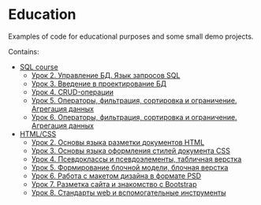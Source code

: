 # Education

Examples of code for educational purposes and some small demo projects.

Contains:
- [SQL course](https://github.com/AlekseyGur/Education/tree/master/SQL)
  - [Урок 2. Управление БД. Язык запросов SQL](https://github.com/AlekseyGur/Education/tree/master/SQL/lesson_2)
  - [Урок 3. Введение в проектирование БД](https://github.com/AlekseyGur/Education/tree/master/SQL/lesson_3)
  - [Урок 4. CRUD-операции](https://github.com/AlekseyGur/Education/tree/master/SQL/lesson_4)
  - [Урок 5. Операторы, фильтрация, сортировка и ограничение. Агрегация данных](https://github.com/AlekseyGur/Education/tree/master/SQL/lesson_5)
  - [Урок 6. Операторы, фильтрация, сортировка и ограничение. Агрегация данных](https://github.com/AlekseyGur/Education/tree/master/SQL/lesson_6)
- [HTML/CSS](https://github.com/AlekseyGur/Education/tree/master/HTML-CSS)
  - [Урок 2. Основы языка разметки документов HTML](https://github.com/AlekseyGur/Education/tree/master/HTML-CSS/lesson_2)
  - [Урок 3. Основы языка оформления стилей документа CSS](https://github.com/AlekseyGur/Education/tree/master/HTML-CSS/lesson_3)
  - [Урок 4. Псевдоклассы и псевдоэлементы, табличная верстка](https://github.com/AlekseyGur/Education/tree/master/HTML-CSS/lesson_4)
  - [Урок 5. Формирование блочной модели, блочная верстка](https://github.com/AlekseyGur/Education/tree/master/HTML-CSS/lesson_5)
  - [Урок 6. Работа с макетом дизайна в формате PSD](https://github.com/AlekseyGur/Education/tree/master/HTML-CSS/lesson_6)
  - [Урок 7. Разметка сайта и знакомство с Bootstrap](https://github.com/AlekseyGur/Education/tree/master/HTML-CSS/lesson_7)
  - [Урок 8. Стандарты web и вспомогательные инструменты](https://github.com/AlekseyGur/Education/tree/master/HTML-CSS/lesson_8)

